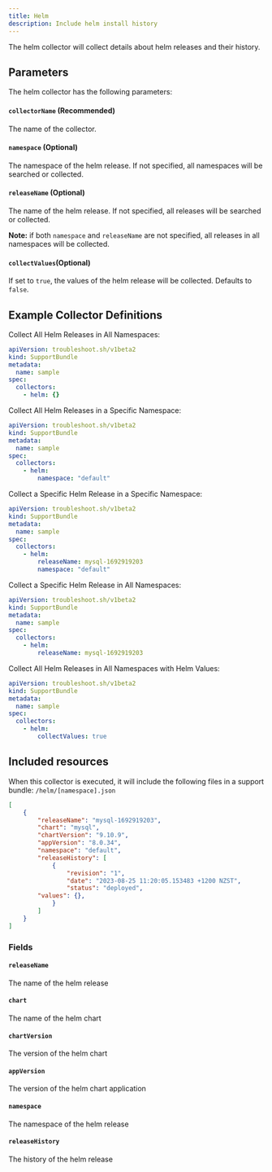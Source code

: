 ```yaml
---
title: Helm
description: Include helm install history
---
```


The helm collector will collect details about helm releases and their history.

## Parameters

The helm collector has the following parameters:

#### `collectorName` (Recommended)
The name of the collector.

#### `namespace` (Optional)
The namespace of the helm release. If not specified, all namespaces will be searched or collected.

#### `releaseName` (Optional)
The name of the helm release. If not specified, all releases will be searched or collected.

**Note:** if both `namespace` and `releaseName` are not specified, all releases in all namespaces will be collected.

#### `collectValues`(Optional)
If set to `true`, the values of the helm release will be collected. Defaults to `false`.

## Example Collector Definitions

Collect All Helm Releases in All Namespaces:
```yaml
apiVersion: troubleshoot.sh/v1beta2
kind: SupportBundle
metadata:
  name: sample
spec:
  collectors:
    - helm: {}
```

Collect All Helm Releases in a Specific Namespace:
```yaml
apiVersion: troubleshoot.sh/v1beta2
kind: SupportBundle
metadata:
  name: sample
spec:
  collectors:
    - helm:
        namespace: "default"
```

Collect a Specific Helm Release in a Specific Namespace:
```yaml
apiVersion: troubleshoot.sh/v1beta2
kind: SupportBundle
metadata:
  name: sample
spec:
  collectors:
    - helm:
        releaseName: mysql-1692919203
        namespace: "default"
```

Collect a Specific Helm Release in All Namespaces:
```yaml
apiVersion: troubleshoot.sh/v1beta2
kind: SupportBundle
metadata:
  name: sample
spec:
  collectors:
    - helm:
        releaseName: mysql-1692919203
```

Collect All Helm Releases in All Namespaces with Helm Values:
```yaml
apiVersion: troubleshoot.sh/v1beta2
kind: SupportBundle
metadata:
  name: sample
spec:
  collectors:
    - helm:
        collectValues: true
```

## Included resources

When this collector is executed, it will include the following files in a support bundle:
`/helm/[namespace].json`

```json
[
	{
		"releaseName": "mysql-1692919203",
		"chart": "mysql",
		"chartVersion": "9.10.9",
		"appVersion": "8.0.34",
		"namespace": "default",
		"releaseHistory": [
			{
				"revision": "1",
				"date": "2023-08-25 11:20:05.153483 +1200 NZST",
				"status": "deployed",
        "values": {},
			}
		]
	}
]
```

### Fields

#### `releaseName`
The name of the helm release

#### `chart`
The name of the helm chart

#### `chartVersion`
The version of the helm chart

#### `appVersion`
The version of the helm chart application

#### `namespace`
The namespace of the helm release

#### `releaseHistory`
The history of the helm release
